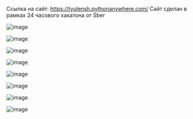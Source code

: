 Ссылка на сайт: https://tyulensh.pythonanywhere.com/
Сайт сделан в рамках 24 часового хакатона от Sber

![image](https://github.com/Valenarchik/SberHackathon/assets/101575777/30a43bde-713e-4403-8b7b-d1bc357b76d3)


![image](https://github.com/Valenarchik/SberHackathon/assets/101575777/c81ea0ee-a678-47e5-9377-b9fcd5385f08)


![image](https://github.com/Valenarchik/SberHackathon/assets/101575777/55a7791b-8574-43cb-8ede-b9232b6d78a4)


![image](https://github.com/Valenarchik/SberHackathon/assets/101575777/43f32f3a-73d0-4462-a59e-89890b6ddb21)


![image](https://github.com/Valenarchik/SberHackathon/assets/101575777/43879ab6-df02-4894-8d74-ed8d6a73a3c1)


![image](https://github.com/Valenarchik/SberHackathon/assets/101575777/aa936fa8-2be9-44ec-bd97-ed7b565c7e8a)


![image](https://github.com/Valenarchik/SberHackathon/assets/101575777/a28f0b00-ed4e-4dc7-be78-705b1b71c0b3)


![image](https://github.com/Valenarchik/SberHackathon/assets/101575777/c82fda9f-d608-4880-b60a-e94f694c8ce2)

